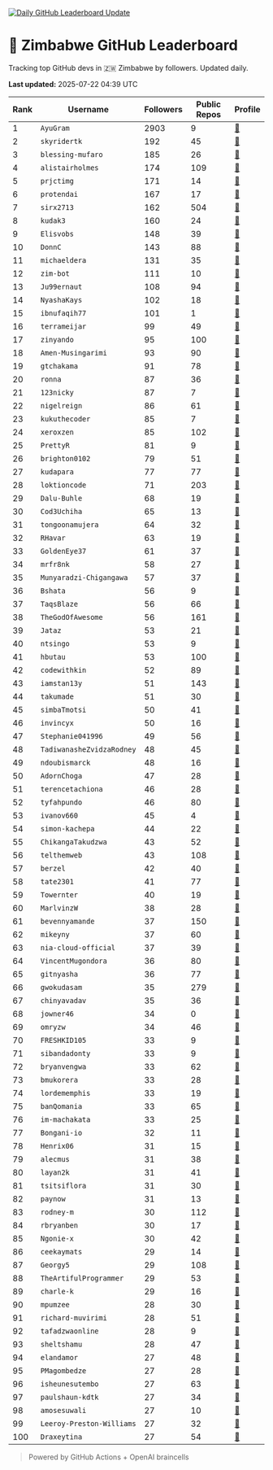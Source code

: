 [![Daily GitHub Leaderboard Update](https://github.com/bevennyamande/zim_leaderboard/actions/workflows/leaderboard.yml/badge.svg)](https://github.com/bevennyamande/zim_leaderboard/actions/workflows/leaderboard.yml)

# 🦍 Zimbabwe GitHub Leaderboard

Tracking top GitHub devs in 🇿🇼 Zimbabwe by followers. Updated daily.

<!-- START LEADERBOARD -->
**Last updated:** 2025-07-22 04:39 UTC  

| Rank | Username | Followers | Public Repos | Profile |
|------|----------|-----------|--------------|---------|
| 1 | `AyuGram` | 2903 | 9 | [🔗](https://github.com/AyuGram) |
| 2 | `skyridertk` | 192 | 45 | [🔗](https://github.com/skyridertk) |
| 3 | `blessing-mufaro` | 185 | 26 | [🔗](https://github.com/blessing-mufaro) |
| 4 | `alistairholmes` | 174 | 109 | [🔗](https://github.com/alistairholmes) |
| 5 | `prjctimg` | 171 | 14 | [🔗](https://github.com/prjctimg) |
| 6 | `protendai` | 167 | 17 | [🔗](https://github.com/protendai) |
| 7 | `sirx2713` | 162 | 504 | [🔗](https://github.com/sirx2713) |
| 8 | `kudak3` | 160 | 24 | [🔗](https://github.com/kudak3) |
| 9 | `Elisvobs` | 148 | 39 | [🔗](https://github.com/Elisvobs) |
| 10 | `DonnC` | 143 | 88 | [🔗](https://github.com/DonnC) |
| 11 | `michaeldera` | 131 | 35 | [🔗](https://github.com/michaeldera) |
| 12 | `zim-bot` | 111 | 10 | [🔗](https://github.com/zim-bot) |
| 13 | `Ju99ernaut` | 108 | 94 | [🔗](https://github.com/Ju99ernaut) |
| 14 | `NyashaKays` | 102 | 18 | [🔗](https://github.com/NyashaKays) |
| 15 | `ibnufaqih77` | 101 | 1 | [🔗](https://github.com/ibnufaqih77) |
| 16 | `terrameijar` | 99 | 49 | [🔗](https://github.com/terrameijar) |
| 17 | `zinyando` | 95 | 100 | [🔗](https://github.com/zinyando) |
| 18 | `Amen-Musingarimi` | 93 | 90 | [🔗](https://github.com/Amen-Musingarimi) |
| 19 | `gtchakama` | 91 | 78 | [🔗](https://github.com/gtchakama) |
| 20 | `ronna` | 87 | 36 | [🔗](https://github.com/ronna) |
| 21 | `123nicky` | 87 | 7 | [🔗](https://github.com/123nicky) |
| 22 | `nigelreign` | 86 | 61 | [🔗](https://github.com/nigelreign) |
| 23 | `kukuthecoder` | 85 | 7 | [🔗](https://github.com/kukuthecoder) |
| 24 | `xeroxzen` | 85 | 102 | [🔗](https://github.com/xeroxzen) |
| 25 | `PrettyR` | 81 | 9 | [🔗](https://github.com/PrettyR) |
| 26 | `brighton0102` | 79 | 51 | [🔗](https://github.com/brighton0102) |
| 27 | `kudapara` | 77 | 77 | [🔗](https://github.com/kudapara) |
| 28 | `loktioncode` | 71 | 203 | [🔗](https://github.com/loktioncode) |
| 29 | `Dalu-Buhle` | 68 | 19 | [🔗](https://github.com/Dalu-Buhle) |
| 30 | `Cod3Uchiha` | 65 | 13 | [🔗](https://github.com/Cod3Uchiha) |
| 31 | `tongoonamujera` | 64 | 32 | [🔗](https://github.com/tongoonamujera) |
| 32 | `RHavar` | 63 | 19 | [🔗](https://github.com/RHavar) |
| 33 | `GoldenEye37` | 61 | 37 | [🔗](https://github.com/GoldenEye37) |
| 34 | `mrfr8nk` | 58 | 27 | [🔗](https://github.com/mrfr8nk) |
| 35 | `Munyaradzi-Chigangawa` | 57 | 37 | [🔗](https://github.com/Munyaradzi-Chigangawa) |
| 36 | `Bshata` | 56 | 9 | [🔗](https://github.com/Bshata) |
| 37 | `TaqsBlaze` | 56 | 66 | [🔗](https://github.com/TaqsBlaze) |
| 38 | `TheGodOfAwesome` | 56 | 161 | [🔗](https://github.com/TheGodOfAwesome) |
| 39 | `Jataz` | 53 | 21 | [🔗](https://github.com/Jataz) |
| 40 | `ntsingo` | 53 | 9 | [🔗](https://github.com/ntsingo) |
| 41 | `hbutau` | 53 | 100 | [🔗](https://github.com/hbutau) |
| 42 | `codewithkin` | 52 | 89 | [🔗](https://github.com/codewithkin) |
| 43 | `iamstan13y` | 51 | 143 | [🔗](https://github.com/iamstan13y) |
| 44 | `takumade` | 51 | 30 | [🔗](https://github.com/takumade) |
| 45 | `simbaTmotsi` | 50 | 41 | [🔗](https://github.com/simbaTmotsi) |
| 46 | `invincyx` | 50 | 16 | [🔗](https://github.com/invincyx) |
| 47 | `Stephanie041996` | 49 | 56 | [🔗](https://github.com/Stephanie041996) |
| 48 | `TadiwanasheZvidzaRodney` | 48 | 45 | [🔗](https://github.com/TadiwanasheZvidzaRodney) |
| 49 | `ndoubismarck` | 48 | 16 | [🔗](https://github.com/ndoubismarck) |
| 50 | `AdornChoga` | 47 | 28 | [🔗](https://github.com/AdornChoga) |
| 51 | `terencetachiona` | 46 | 28 | [🔗](https://github.com/terencetachiona) |
| 52 | `tyfahpundo` | 46 | 80 | [🔗](https://github.com/tyfahpundo) |
| 53 | `ivanov660` | 45 | 4 | [🔗](https://github.com/ivanov660) |
| 54 | `simon-kachepa` | 44 | 22 | [🔗](https://github.com/simon-kachepa) |
| 55 | `ChikangaTakudzwa` | 43 | 52 | [🔗](https://github.com/ChikangaTakudzwa) |
| 56 | `telthemweb` | 43 | 108 | [🔗](https://github.com/telthemweb) |
| 57 | `berzel` | 42 | 40 | [🔗](https://github.com/berzel) |
| 58 | `tate2301` | 41 | 77 | [🔗](https://github.com/tate2301) |
| 59 | `Towernter` | 40 | 19 | [🔗](https://github.com/Towernter) |
| 60 | `MarlvinzW` | 38 | 28 | [🔗](https://github.com/MarlvinzW) |
| 61 | `bevennyamande` | 37 | 150 | [🔗](https://github.com/bevennyamande) |
| 62 | `mikeyny` | 37 | 60 | [🔗](https://github.com/mikeyny) |
| 63 | `nia-cloud-official` | 37 | 39 | [🔗](https://github.com/nia-cloud-official) |
| 64 | `VincentMugondora` | 36 | 80 | [🔗](https://github.com/VincentMugondora) |
| 65 | `gitnyasha` | 36 | 77 | [🔗](https://github.com/gitnyasha) |
| 66 | `gwokudasam` | 35 | 279 | [🔗](https://github.com/gwokudasam) |
| 67 | `chinyavadav` | 35 | 36 | [🔗](https://github.com/chinyavadav) |
| 68 | `jowner46` | 34 | 0 | [🔗](https://github.com/jowner46) |
| 69 | `omryzw` | 34 | 46 | [🔗](https://github.com/omryzw) |
| 70 | `FRESHKID105` | 33 | 9 | [🔗](https://github.com/FRESHKID105) |
| 71 | `sibandadonty` | 33 | 9 | [🔗](https://github.com/sibandadonty) |
| 72 | `bryanvengwa` | 33 | 62 | [🔗](https://github.com/bryanvengwa) |
| 73 | `bmukorera` | 33 | 28 | [🔗](https://github.com/bmukorera) |
| 74 | `lordememphis` | 33 | 19 | [🔗](https://github.com/lordememphis) |
| 75 | `banQomania` | 33 | 65 | [🔗](https://github.com/banQomania) |
| 76 | `im-machakata` | 33 | 25 | [🔗](https://github.com/im-machakata) |
| 77 | `Bongani-io` | 32 | 11 | [🔗](https://github.com/Bongani-io) |
| 78 | `Henrix06` | 31 | 15 | [🔗](https://github.com/Henrix06) |
| 79 | `alecmus` | 31 | 38 | [🔗](https://github.com/alecmus) |
| 80 | `layan2k` | 31 | 41 | [🔗](https://github.com/layan2k) |
| 81 | `tsitsiflora` | 31 | 30 | [🔗](https://github.com/tsitsiflora) |
| 82 | `paynow` | 31 | 13 | [🔗](https://github.com/paynow) |
| 83 | `rodney-m` | 30 | 112 | [🔗](https://github.com/rodney-m) |
| 84 | `rbryanben` | 30 | 17 | [🔗](https://github.com/rbryanben) |
| 85 | `Ngonie-x` | 30 | 42 | [🔗](https://github.com/Ngonie-x) |
| 86 | `ceekaymats` | 29 | 14 | [🔗](https://github.com/ceekaymats) |
| 87 | `Georgy5` | 29 | 108 | [🔗](https://github.com/Georgy5) |
| 88 | `TheArtifulProgrammer` | 29 | 53 | [🔗](https://github.com/TheArtifulProgrammer) |
| 89 | `charle-k` | 29 | 16 | [🔗](https://github.com/charle-k) |
| 90 | `mpumzee` | 28 | 30 | [🔗](https://github.com/mpumzee) |
| 91 | `richard-muvirimi` | 28 | 51 | [🔗](https://github.com/richard-muvirimi) |
| 92 | `tafadzwaonline` | 28 | 9 | [🔗](https://github.com/tafadzwaonline) |
| 93 | `sheltshamu` | 28 | 47 | [🔗](https://github.com/sheltshamu) |
| 94 | `elandamor` | 27 | 48 | [🔗](https://github.com/elandamor) |
| 95 | `PMagombedze` | 27 | 28 | [🔗](https://github.com/PMagombedze) |
| 96 | `isheunesutembo` | 27 | 63 | [🔗](https://github.com/isheunesutembo) |
| 97 | `paulshaun-kdtk` | 27 | 34 | [🔗](https://github.com/paulshaun-kdtk) |
| 98 | `amosesuwali` | 27 | 10 | [🔗](https://github.com/amosesuwali) |
| 99 | `Leeroy-Preston-Williams` | 27 | 32 | [🔗](https://github.com/Leeroy-Preston-Williams) |
| 100 | `Draxeytina` | 27 | 54 | [🔗](https://github.com/Draxeytina) |
<!-- END LEADERBOARD -->

> Powered by GitHub Actions + OpenAI braincells
